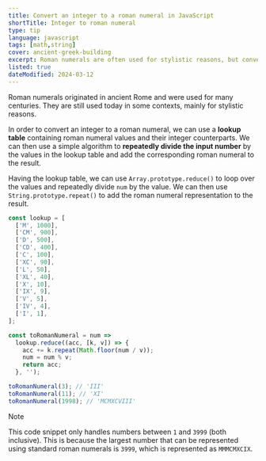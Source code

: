 ```yaml
---
title: Convert an integer to a roman numeral in JavaScript
shortTitle: Integer to roman numeral
type: tip
language: javascript
tags: [math,string]
cover: ancient-greek-building
excerpt: Roman numerals are often used for stylistic reasons, but converting an integer to a roman numeral can be a bit tricky.
listed: true
dateModified: 2024-03-12
---
```


Roman numerals originated in ancient Rome and were used for many centuries. They are still used today in some contexts, mainly for stylistic reasons.

In order to convert an integer to a roman numeral, we can use a **lookup table** containing roman numeral values and their integer counterparts. We can then use a simple algorithm to **repeatedly divide the input number** by the values in the lookup table and add the corresponding roman numeral to the result.

Having the lookup table, we can use `Array.prototype.reduce()` to loop over the values and repeatedly divide `num` by the value. We can then use `String.prototype.repeat()` to add the roman numeral representation to the result.

```js
const lookup = [
  ['M', 1000],
  ['CM', 900],
  ['D', 500],
  ['CD', 400],
  ['C', 100],
  ['XC', 90],
  ['L', 50],
  ['XL', 40],
  ['X', 10],
  ['IX', 9],
  ['V', 5],
  ['IV', 4],
  ['I', 1],
];

const toRomanNumeral = num =>
  lookup.reduce((acc, [k, v]) => {
    acc += k.repeat(Math.floor(num / v));
    num = num % v;
    return acc;
  }, '');

toRomanNumeral(3); // 'III'
toRomanNumeral(11); // 'XI'
toRomanNumeral(1998); // 'MCMXCVIII'
```

> [!NOTE]
>
> This code snippet only handles numbers between `1` and `3999` (both inclusive). This is because the largest number that can be represented using standard roman numerals is `3999`, which is represented as `MMMCMXCIX`.
